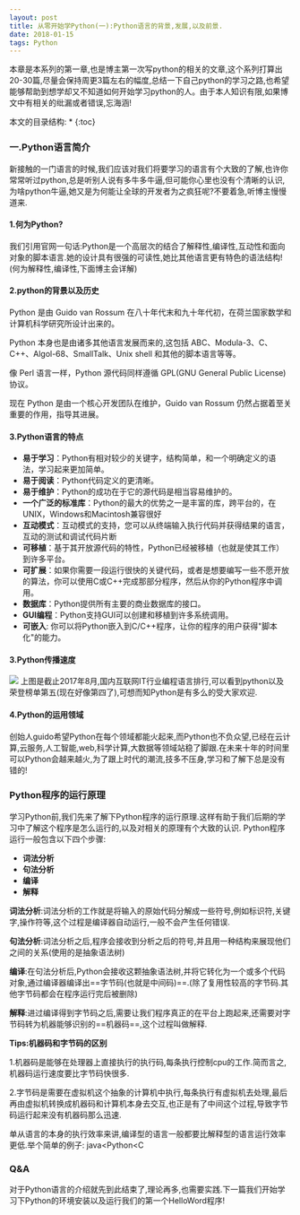 ```yaml
---
layout: post
title: 从零开始学Python(一):Python语言的背景,发展,以及前景.
date: 2018-01-15 
tags: Python   
---
```



本章是本系列的第一章,也是博主第一次写python的相关的文章,这个系列打算出20-30篇,尽量会保持周更3篇左右的幅度,总结一下自己python的学习之路,也希望能够帮助到想学却又不知道如何开始学习python的人。由于本人知识有限,如果博文中有相关的纰漏或者错误,忘海涵!

本文的目录结构:
* 
{:toc}


###  一.Python语言简介

新接触的一门语言的时候,我们应该对我们将要学习的语言有个大致的了解,也许你常常听过python,总是听别人说有多牛多牛逼,但可能你心里也没有个清晰的认识,为啥python牛逼,她又是为何能让全球的开发者为之疯狂呢?不要着急,听博主慢慢道来.


#### **1.何为Python?**

我们引用官网一句话:Python是一个高层次的结合了解释性,编译性,互动性和面向对象的脚本语言.她的设计具有很强的可读性,她比其他语言更有特色的语法结构!(何为解释性,编译性,下面博主会详解)


#### **2.python的背景以及历史**

Python 是由 Guido van Rossum 在八十年代末和九十年代初，在荷兰国家数学和计算机科学研究所设计出来的。

Python 本身也是由诸多其他语言发展而来的,这包括 ABC、Modula-3、C、C++、Algol-68、SmallTalk、Unix shell 和其他的脚本语言等等。

像 Perl 语言一样，Python 源代码同样遵循 GPL(GNU General Public License)协议。

现在 Python 是由一个核心开发团队在维护，Guido van Rossum 仍然占据着至关重要的作用，指导其进展。

#### **3.Python语言的特点**


* **易于学习**：Python有相对较少的关键字，结构简单，和一个明确定义的语法，学习起来更加简单。
*  **易于阅读**：Python代码定义的更清晰。
*  **易于维护**：Python的成功在于它的源代码是相当容易维护的。
*  **一个广泛的标准库**：Python的最大的优势之一是丰富的库，跨平台的，在UNIX，Windows和Macintosh兼容很好
*  **互动模式**：互动模式的支持，您可以从终端输入执行代码并获得结果的语言，互动的测试和调试代码片断
*  **可移植**：基于其开放源代码的特性，Python已经被移植（也就是使其工作）到许多平台。
*  **可扩展**：如果你需要一段运行很快的关键代码，或者是想要编写一些不愿开放的算法，你可以使用C或C++完成那部分程序，然后从你的Python程序中调用。
*  **数据库**：Python提供所有主要的商业数据库的接口。
*  **GUI编程**：Python支持GUI可以创建和移植到许多系统调用。
*  **可嵌入**: 你可以将Python嵌入到C/C++程序，让你的程序的用户获得"脚本化"的能力。

#### **3.Python传播速度**


![](https://ss1.baidu.com/6ONXsjip0QIZ8tyhnq/it/u=831890821,3332772577&fm=173&s=4CA63472191B504F08DDC0CA0000E0B3&w=640&h=529&img.JPG)
上图是截止2017年8月,国内互联网IT行业编程语言排行,可以看到python以及荣登榜单第五(现在好像第四了),可想而知Python是有多么的受大家欢迎.

#### **4.Python的运用领域**


创始人guido希望Python在每个领域都能火起来,而Python也不负众望,已经在云计算,云服务,人工智能,web,科学计算,大数据等领域站稳了脚跟.在未来十年的时间里可以Python会越来越火,为了跟上时代的潮流,技多不压身,学习和了解下总是没有错的!

### Python程序的运行原理

学习Python前,我们先来了解下Python程序的运行原理.这样有助于我们后期的学习中了解这个程序是怎么运行的,以及对相关的原理有个大致的认识.
Python程序运行一般包含以下四个步骤:

* **词法分析**
* **句法分析**
* **编译**
* **解释**
　

**词法分析**:词法分析的工作就是将输入的原始代码分解成一些符号,例如标识符,关键字,操作符等,这个过程是编译器自动运行,一般不会产生任何错误.


**句法分析**:词法分析之后,程序会接收到分析之后的符号,并且用一种结构来展现他们之间的关系(使用的是抽象语法树)


**编译**:在句法分析后,Python会接收这颗抽象语法树,并将它转化为一个或多个代码对象,通过编译器编译出==字节码(也就是中间码)==.(除了复用性较高的字节码.其他字节码都会在程序运行完后被删除)


**解释**:进过编译得到字节码之后,需要让我们程序真正的在平台上跑起来,还需要对字节码转为机器能够识别的==机器码==,这个过程叫做解释.

**Tips:机器码和字节码的区别**


1.机器码是能够在处理器上直接执行的执行码,每条执行控制cpu的工作.简而言之,机器码运行速度要比字节码快很多.


2.字节码是需要在虚拟机这个抽象的计算机中执行,每条执行有虚拟机去处理,最后再由虚拟机转换成机器码和计算机本身去交互,也正是有了中间这个过程,导致字节码运行起来没有机器码那么迅速.

单从语言的本身的执行效率来讲,编译型的语言一般都要比解释型的语言运行效率更低.举个简单的例子:
java<Python<C

### Q&A


对于Python语言的介绍就先到此结束了,理论再多,也需要实践.下一篇我们开始学习下Python的环境安装以及运行我们的第一个HelloWord程序!











